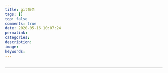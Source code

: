 ```yaml
---
title: git命令
tags: []
top: false
comments: true
date: 2020-05-16 10:07:24
permalink:
categories:
description:
image:
keywords:
---
```



##

##

##

<hr />